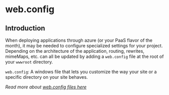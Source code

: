 # web.config

## Introduction 

When deploying applications through azure (or your PaaS flavor of the month), it may be needed to configure specialized settings for your project. Depending on the architecture of the application, routing, rewrites, mimeMaps, etc. can all be updated by adding a `web.config` file at the root of your `wwwroot` directory.

`web.config`: A windows file that lets you customize the way your site or a specific directory on your site behaves.



_Read more about [web.config files here](https://learn.microsoft.com/en-us/iis-administration/security/integrated/web.config)_